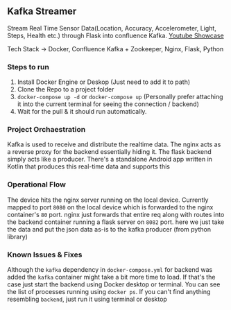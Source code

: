 ## Kafka Streamer
Stream Real Time Sensor Data(Location, Accuracy, Accelerometer, Light, Steps, Health etc.) through Flask into confluence Kafka. [Youtube Showcase](https://www.youtube.com/watch?v=5woO06dWIL0&ab_channel=A.H.M.ANNUR)

Tech Stack -> Docker, Confluence Kafka + Zookeeper, Nginx, Flask, Python

### Steps to run
1) Install Docker Engine or Deskop (Just need to add it to path)
2) Clone the Repo to a project folder
3) `docker-compose up -d` or `docker-compose up` (Personally prefer attaching it into the current terminal for seeing the connection / backend)
4) Wait for the pull & it should run automatically.

### Project Orchaestration
Kafka is used to receive and distribute the realtime data. The nginx acts as a reverse proxy for the backend essentially hiding it. The flask backend simply acts like a producer. There's a standalone Android app written in Kotlin that produces this real-time data and supports this

### Operational Flow
The device hits the nginx server running on the local device. Currently mapped to port `8080` on the local device which is forwarded to the nginx container's `80` port. nginx just forwards that entire req along with routes into the backend container running a flask server on `8082` port. here we just take the data and put the json data as-is to the kafka producer (from python library)

### Known Issues & Fixes
Although the `kafka` dependency in `docker-compose.yml` for backend was added the `kafka` container might take a bit more time to load. If that's the case just start the backend using Docker desktop or terminal. You can see the list of processes running using `docker ps`. If you can't find anything resembling `backend`, just run it using terminal or desktop
